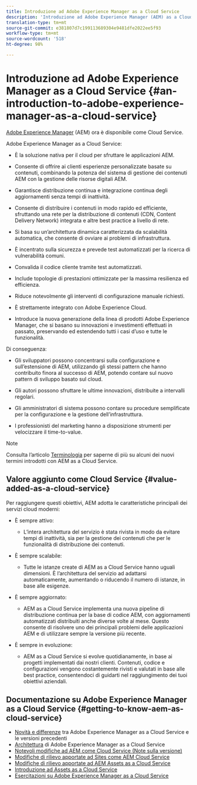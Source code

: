 ```yaml
---
title: Introduzione ad Adobe Experience Manager as a Cloud Service
description: 'Introduzione ad Adobe Experience Manager (AEM) as a Cloud Service. '
translation-type: tm+mt
source-git-commit: e381807d7c199113689304e9481dfe2022ee5f93
workflow-type: tm+mt
source-wordcount: '518'
ht-degree: 98%

---
```



# Introduzione ad Adobe Experience Manager as a Cloud Service {#an-introduction-to-adobe-experience-manager-as-a-cloud-service}

[Adobe Experience Manager](https://www.adobe.com/it/marketing/experience-manager.html) (AEM) ora è disponibile come Cloud Service.

Adobe Experience Manager as a Cloud Service:

* È la soluzione nativa per il cloud per sfruttare le applicazioni AEM.

* Consente di offrire ai clienti esperienze personalizzate basate su contenuti, combinando la potenza del sistema di gestione dei contenuti AEM con la gestione delle risorse digitali AEM.

* Garantisce distribuzione continua e integrazione continua degli aggiornamenti senza tempi di inattività.

* Consente di distribuire i contenuti in modo rapido ed efficiente, sfruttando una rete per la distribuzione di contenuti (CDN, Content Delivery Network) integrata e altre best practice a livello di rete.

* Si basa su un’architettura dinamica caratterizzata da scalabilità automatica, che consente di ovviare ai problemi di infrastruttura.

* È incentrato sulla sicurezza e prevede test automatizzati per la ricerca di vulnerabilità comuni.

* Convalida il codice cliente tramite test automatizzati.

* Include topologie di prestazioni ottimizzate per la massima resilienza ed efficienza.

* Riduce notevolmente gli interventi di configurazione manuale richiesti.

* È strettamente integrato con Adobe Experience Cloud.

* Introduce la nuova generazione della linea di prodotti Adobe Experience Manager, che si basano su innovazioni e investimenti effettuati in passato, preservando ed estendendo tutti i casi d’uso e tutte le funzionalità.

Di conseguenza:

* Gli sviluppatori possono concentrarsi sulla configurazione e sull’estensione di AEM, utilizzando gli stessi pattern che hanno contribuito finora al successo di AEM, potendo contare sul nuovo pattern di sviluppo basato sul cloud.

* Gli autori possono sfruttare le ultime innovazioni, distribuite a intervalli regolari.

* Gli amministratori di sistema possono contare su procedure semplificate per la configurazione e la gestione dell’infrastruttura.

* I professionisti del marketing hanno a disposizione strumenti per velocizzare il time-to-value.

>[!NOTE]
>
>Consulta l’articolo [Terminologia](terminology.md) per saperne di più su alcuni dei nuovi termini introdotti con AEM as a Cloud Service.

## Valore aggiunto come Cloud Service {#value-added-as-a-cloud-service}

Per raggiungere questi obiettivi, AEM adotta le caratteristiche principali dei servizi cloud moderni:

* È sempre attivo:

   * L’intera architettura del servizio è stata rivista in modo da evitare tempi di inattività, sia per la gestione dei contenuti che per le funzionalità di distribuzione dei contenuti.

* È sempre scalabile:

   * Tutte le istanze create di AEM as a Cloud Service hanno uguali dimensioni. È l’architettura del servizio ad adattarsi automaticamente, aumentando o riducendo il numero di istanze, in base alle esigenze.

* È sempre aggiornato:

   * AEM as a Cloud Service implementa una nuova pipeline di distribuzione continua per la base di codice AEM, con aggiornamenti automatizzati distribuiti anche diverse volte al mese. Questo consente di risolvere uno dei principali problemi delle applicazioni AEM e di utilizzare sempre la versione più recente.

* È sempre in evoluzione:

   * AEM as a Cloud Service si evolve quotidianamente, in base ai progetti implementati dai nostri clienti. Contenuti, codice e configurazioni vengono costantemente rivisti e valutati in base alle best practice, consentendoci di guidarti nel raggiungimento dei tuoi obiettivi aziendali.

## Documentazione su Adobe Experience Manager as a Cloud Service {#getting-to-know-aem-as-cloud-service}

* [Novità e differenze](/help/overview/what-is-new-and-different.md) tra Adobe Experience Manager as a Cloud Service e le versioni precedenti
* [Architettura](/help/core-concepts/architecture.md) di Adobe Experience Manager as a Cloud Service
* [Notevoli modifiche ad AEM come Cloud Service (Note sulla versione)](/help/release-notes/aem-cloud-changes.md)
* [Modifiche di rilievo apportate ad Sites come AEM Cloud Service](/help/sites-cloud/sites-cloud-changes.md)
* [Modifiche di rilievo apportate ad AEM Assets as a Cloud Service](/help/assets/assets-cloud-changes.md)
* [Introduzione ad Assets as a Cloud Service](/help/assets/overview.md)
* [Esercitazioni su Adobe Experience Manager as a Cloud Service](https://docs.adobe.com/content/help/en/experience-manager-learn/cloud-service/overview.html)